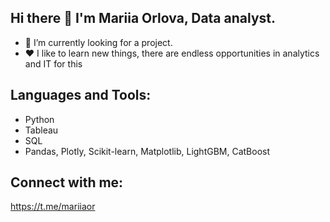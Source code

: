 ## Hi there 👋 I'm Mariia Orlova, Data analyst.

- 🔭 I’m currently looking for a project.
- ❤️ I like to learn new things, there are endless opportunities in analytics and IT for this
  
## Languages and Tools:
- Python 
- Tableau
- SQL
- Pandas, Plotly, Scikit-learn, Matplotlib, LightGBM, CatBoost

## Connect with me:
https://t.me/mariiaor
 

<!--
**MariiaOrlova2023/MariiaOrlova2023** is a ✨ _special_ ✨ repository because its `README.md` (this file) appears on your GitHub profile.

Here are some ideas to get you started:

- 🔭 I’m currently working on ...
- 🌱 I’m currently learning ...
- 👯 I’m looking to collaborate on ...
- 🤔 I’m looking for help with ...
- 💬 Ask me about ...
- 📫 How to reach me: ...
- 😄 Pronouns: ...
- ⚡ Fun fact: ...
-->
